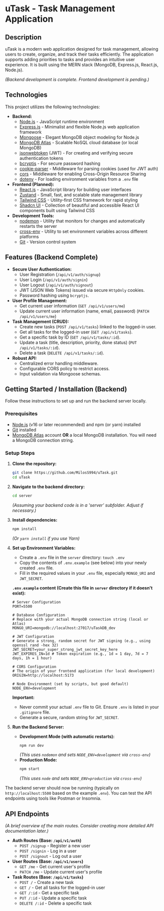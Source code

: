 # uTask - Task Management Application

## Description

uTask is a modern web application designed for task management, allowing users to create, organize, and track their tasks efficiently. The application supports adding priorities to tasks and provides an intuitive user experience. It is built using the MERN stack (MongoDB, Express.js, React.js, Node.js).

_(Backend development is complete. Frontend development is pending.)_

## Technologies

This project utilizes the following technologies:

- **Backend:**
  - [Node.js](https://nodejs.org/) - JavaScript runtime environment
  - [Express.js](https://expressjs.com/) - Minimalist and flexible Node.js web application framework
  - [Mongoose](https://mongoosejs.com/) - Elegant MongoDB object modeling for Node.js
  - [MongoDB Atlas](https://www.mongodb.com/atlas/database) - Scalable NoSQL cloud database (or local MongoDB)
  - [jsonwebtoken](https://jwt.io/) (JWT) - For creating and verifying secure authentication tokens
  - [bcryptjs](https://www.npmjs.com/package/bcryptjs) - For secure password hashing
  - [cookie-parser](https://www.npmjs.com/package/cookie-parser) - Middleware for parsing cookies (used for JWT auth)
  - [cors](https://www.npmjs.com/package/cors) - Middleware for enabling Cross-Origin Resource Sharing
  - [dotenv](https://www.npmjs.com/package/dotenv) - For loading environment variables from a `.env` file
- **Frontend (Planned):**
  - [React.js](https://react.dev/) - JavaScript library for building user interfaces
  - [Zustand](https://zustand-drehmoment.vercel.app/) - Small, fast, and scalable state management library
  - [Tailwind CSS](https://tailwindcss.com/) - Utility-first CSS framework for rapid styling
  - [Shadcn UI](https://ui.shadcn.com/) - Collection of beautiful and accessible React UI components built using Tailwind CSS
- **Development Tools:**
  - [nodemon](https://nodemon.io/) - Utility that monitors for changes and automatically restarts the server
  - [cross-env](https://www.npmjs.com/package/cross-env) - Utility to set environment variables across different platforms
  - [Git](https://git-scm.com/) - Version control system

## Features (Backend Complete)

- **Secure User Authentication:**
  - User Registration (`/api/v1/auth/signup`)
  - User Login (`/api/v1/auth/signin`)
  - User Logout (`/api/v1/auth/signout`)
  - JWT (JSON Web Tokens) issued via secure `HttpOnly` cookies.
  - Password hashing using `bcryptjs`.
- **User Profile Management:**
  - Get current user information (`GET /api/v1/users/me`)
  - Update current user information (name, email, password) (`PATCH /api/v1/users/me`)
- **Task Management (CRUD):**
  - Create new tasks (`POST /api/v1/tasks`) linked to the logged-in user.
  - Get all tasks for the logged-in user (`GET /api/v1/tasks`).
  - Get a specific task by ID (`GET /api/v1/tasks/:id`).
  - Update a task (title, description, priority, done status) (`PUT /api/v1/tasks/:id`).
  - Delete a task (`DELETE /api/v1/tasks/:id`).
- **Robust API:**
  - Centralized error handling middleware.
  - Configurable CORS policy to restrict access.
  - Input validation via Mongoose schemas.

## Getting Started / Installation (Backend)

Follow these instructions to set up and run the backend server locally.

### Prerequisites

- [Node.js](https://nodejs.org/) (v16 or later recommended) and npm (or yarn) installed
- [Git](https://git-scm.com/) installed
- [MongoDB Atlas](https://www.mongodb.com/atlas/database) account **OR** a local MongoDB installation. You will need a MongoDB connection string.

### Setup Steps

1.  **Clone the repository:**

    ```bash
    git clone https://github.com/MilosS994/uTask.git
    cd uTask
    ```

2.  **Navigate to the backend directory:**

    ```bash
    cd server
    ```

    _(Assuming your backend code is in a 'server' subfolder. Adjust if necessary.)_

3.  **Install dependencies:**

    ```bash
    npm install
    ```

    _(Or `yarn install` if you use Yarn)_

4.  **Set up Environment Variables:**

    - Create a `.env` file in the `server` directory: `touch .env`
    - Copy the contents of `.env.example` (see below) into your newly created `.env` file.
    - Fill in the required values in your `.env` file, especially `MONGO_URI` and `JWT_SECRET`.

    **`.env.example` content (Create this file in `server` directory if it doesn't exist):**

    ```dotenv
    # Server Configuration
    PORT=5500

    # Database Configuration
    # Replace with your actual MongoDB connection string (local or Atlas)
    MONGO_URI=mongodb://localhost:27017/uTaskDB_dev

    # JWT Configuration
    # Generate a strong, random secret for JWT signing (e.g., using openssl rand -hex 32)
    JWT_SECRET=your_super_strong_jwt_secret_key_here
    JWT_EXPIRES_IN=1d # Token expiration (e.g., 1d = 1 day, 7d = 7 days, 1h = 1 hour)

    # CORS Configuration
    # The origin of your frontend application (for local development)
    ORIGIN=http://localhost:5173

    # Node Environment (set by scripts, but good default)
    NODE_ENV=development
    ```

    **Important:**

    - Never commit your actual `.env` file to Git. Ensure `.env` is listed in your `.gitignore` file.
    - Generate a secure, random string for `JWT_SECRET`.

5.  **Run the Backend Server:**
    - **Development Mode (with automatic restarts):**
      ```bash
      npm run dev
      ```
      _(This uses `nodemon` and sets `NODE_ENV=development` via `cross-env`)_
    - **Production Mode:**
      ```bash
      npm start
      ```
      _(This uses `node` and sets `NODE_ENV=production` via `cross-env`)_

The backend server should now be running (typically on `http://localhost:5500` based on the example `.env`). You can test the API endpoints using tools like Postman or Insomnia.

## API Endpoints

_(A brief overview of the main routes. Consider creating more detailed API documentation later.)_

- **Auth Routes (Base: `/api/v1/auth`)**
  - `POST /signup` - Register a new user
  - `POST /signin` - Log in a user
  - `POST /signout` - Log out a user
- **User Routes (Base: `/api/v1/users`)**
  - `GET /me` - Get current user's profile
  - `PATCH /me` - Update current user's profile
- **Task Routes (Base: `/api/v1/tasks`)**
  - `POST /` - Create a new task
  - `GET /` - Get all tasks for the logged-in user
  - `GET /:id` - Get a specific task
  - `PUT /:id` - Update a specific task
  - `DELETE /:id` - Delete a specific task
